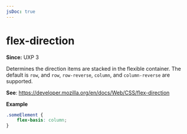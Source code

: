 ```yaml
---
jsDoc: true
---
```

# flex-direction

**Since:** UXP 3

Determines the direction items are stacked in the flexible container. The default is `row`, and `row`, `row-reverse`, `column`, and `column-reverse` are supported.

**See**: https://developer.mozilla.org/en/docs/Web/CSS/flex-direction

**Example**

```css
.someElement {
    flex-basis: column;
}
```